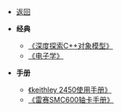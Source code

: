 * [返回](../DME.md)

* **经典**
    * [《深度探索C++对象模型》](./00_cppObjectMode.md)
    * [《电子学》](./01_ELECTRONICS.md)
* **手册**
    * [《keithley 2450使用手册》](./02_keithley2450.md)
    * [《雷赛SMC600轴卡手册》](./02_SMCAlexCard.md)